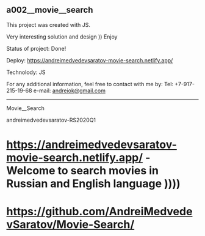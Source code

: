 ## a002__movie__search

This project was created with JS.

Very interesting solution and design )) Enjoy

Status of project: Done!

Deploy: https://andreimedvedevsaratov-movie-search.netlify.app/

Technolody: JS

For any additional information, feel free to contact with me by:
Tel: +7-917-215-19-68
e-mail: andreiok@gmail.com

____________________________________________________________________________________________________________________

Movie__Search

andreimedvedevsaratov-RS2020Q1

# https://andreimedvedevsaratov-movie-search.netlify.app/  - Welcome to search movies in Russian and English language ))))

# https://github.com/AndreiMedvedevSaratov/Movie-Search/
